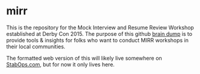 # mirr
This is the repository for the Mock Interview and Resume Review Workshop established at Derby Con 2015. The purpose of this github [brain dump](https://github.com/mzbat/mirr/blob/master/braindump) is to provide tools & insights for folks who want to conduct MIRR workshops in their local communities.

The formatted web version of this will likely live somewhere on [StabOps.com](https://stabops.com/), but for now it only lives here.
